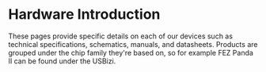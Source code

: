 # Hardware Introduction

These pages provide specific details on each of our devices such as technical specifications, schematics, manuals, and datasheets. Products are grouped under the chip family they're based on, so for example FEZ Panda II can be found under the USBizi.

